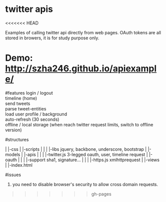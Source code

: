 twitter apis
=======
<<<<<<< HEAD

Examples of calling twitter api directly from web pages. OAuth tokens are all stored in browers, it is for study purpose only.

Demo: http://szha246.github.io/apiexample/
=======
#features
login / logout  <br/>
timeline (home) <br/>
send tweets     <br/>
parse tweet-entities  <br/>
load user profile / background  <br/>
auto-refresh (30 seconds)  <br/>
offline / local storage (when reach twitter request limits, switch to offline version)  <br/>

#structures

|
|-css
|
|-scripts
|  |
|  |-libs		jquery, backbone, underscore, bootstrap
|  |-models	
|  |-apis
|    |
|    |-twitter.js	3-legged oauth, user, timeline request
|    |-oauth
|      |
|      |-support	sha1, signature…
|        |
|        |-https.js    xmlhttprequest
|
|-views
|
|-index.html

#issues
1. you need to disable browser's security to allow cross domain requests.
>>>>>>> gh-pages
